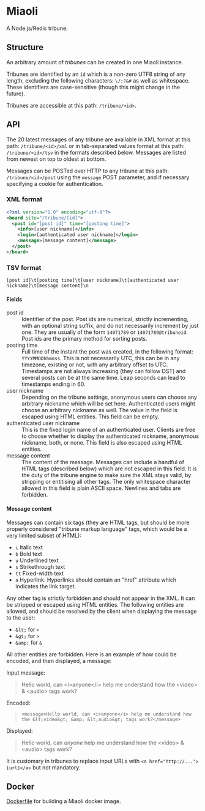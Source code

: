 Miaoli
======
A Node.js/Redis tribune.

Structure
------
An arbitrary amount of *tribunes* can be created in one Miaoli instance.

Tribunes are identified by an `id` which is a non-zero UTF8 string of any length, excluding the following characters: `\/:?&#` as well as whitespace. These identifiers are case-sensitive (though this might change in the future). 

Tribunes are accessible at this path: `/tribune/<id>`.

API
------
The 20 latest messages of any tribune are available in XML format at this path: `/tribune/<id>/xml` or in tab-separated values format at this path: `/tribune/<id>/tsv` in the formats described below. Messages are listed from newest on top to oldest at bottom.

Messages can be POSTed over HTTP to any tribune at this path: `/tribune/<id>/post` using the `message` POST parameter, and if necessary specifying a cookie for authentication.

### XML format
```xml
<?xml version="1.0" encoding="utf-8"?>
<board site="/tribune/[id]">
  <post id="[post id]" time="[posting time]">
    <info>[user nickname]</info>
    <login>[authenticated user nickname]</login>
    <message>[message content]</message>
  </post>
</board>
```
### TSV format
```tsv
[post id]\t[posting time]\t[user nickname]\t[authenticated user nickname]\t[message content]\n
```
#### Fields
<dl>
  <dt>post id</dt>
  <dd>Identifier of the post. Post ids are numerical, strictly incrementing, with an optional string suffix, and do not necessarily increment by just one. They are usually of the form <code>14071789</code> or <code>14071789@tribuneid</code>. Post ids are the primary method for sorting posts.</dd>
  
  <dt>posting time</dt>
  <dd>Full time of the instant the post was created, in the following format: <code>YYYYMMDDhhmmss</code>. This is not necessarily UTC, this can be in any timezone, existing or not, with any arbitrary offset to UTC. Timestamps are not always increasing (they can follow DST) and several posts can be at the same time. Leap seconds can lead to timestamps ending in 60.</dd>
  
  <dt>user nickname</dt>
  <dd>Depending on the tribune settings, anonymous users can choose any arbitrary nickname which will be set here. Authenticated users might choose an arbitrary nickname as well. The value in the field is escaped using HTML entities. This field can be empty.</dd>  
  
  <dt>authenticated user nickname</dt>
  <dd>This is the fixed login name of an authenticated user. Clients are free to choose whether to display the authenticated nickname, anonymous nickname, both, or none. This field is also escaped using HTML entities.</dd>
    
  <dt>message content</dt>
  <dd>The content of the message. Messages can include a handful of HTML tags (described below) which are not escaped in this field. It is the duty of the tribune engine to make sure the XML stays valid, by stripping or entitising all other tags. The only whitespace character allowed in this field is plain ASCII space. Newlines and tabs are forbidden.</dd>
</dl>

#### Message content
Messages can contain six tags (they are HTML tags, but should be more properly considered "tribune markup language" tags, which would be a very limited subset of HTML):

* `i` Italic text
* `b` Bold text
* `u` Underlined text
* `s` Strikethrough text
* `tt` Fixed-width text
* `a` Hyperlink. Hyperlinks should contain an "href" attribute which indicates the link target.

Any other tag is strictly forbidden and should not appear in the XML. It can be stripped or escaped using HTML entities. The following entities are allowed, and should be resolved by the client when displaying the message to the user:

* `&lt;` for <code>&lt;</code>
* `&gt;` for <code>&gt;</code>
* `&amp;` for <code>&amp;</code>

All other entities are forbidden. Here is an example of how could be encoded, and then displayed, a message:

Input message:
> Hello world, can &lt;i&gt;anyone&lt;/i&gt; help me understand how the &lt;video&gt; &amp; &lt;audio&gt; tags work?

Encoded:
> `<message>Hello world, can <i>anyone</i> help me understand how the &lt;video&gt; &amp; &lt;audio&gt; tags work?</message>`

Displayed:
> Hello world, can <i>anyone</i> help me understand how the &lt;video&gt; &amp; &lt;audio&gt; tags work?


It is customary in tribunes to replace input URLs with `<a href="http://...">[url]</a>` but not mandatory.


Docker
------
[Dockerfile](//github.com/claudex/docker-miaoli) for building a Miaoli docker image.

